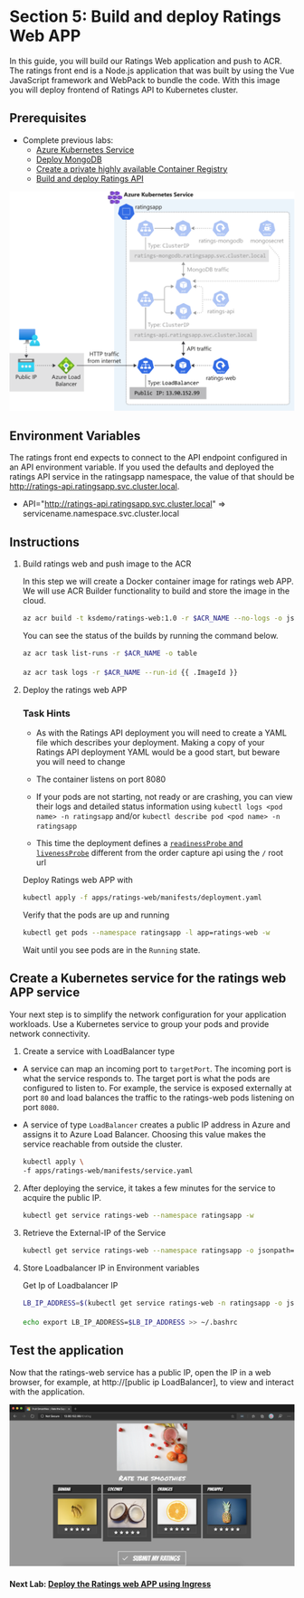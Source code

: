Section 5: Build and deploy Ratings Web APP
==

In this guide, you will build our Ratings Web application and push to ACR. The ratings front end is a Node.js application that was built by using the Vue JavaScript framework and WebPack to bundle the code. With this image you will deploy frontend of Ratings API to Kubernetes cluster. 

## Prerequisites
* Complete previous labs:
    * [Azure Kubernetes Service](../create-aks-cluster/README.md)
    * [Deploy MongoDB](../deploy-mongodb/README.md)
    * [Create a private highly available Container Registry](../azure-container-registry/README.md)
    * [Build and deploy Ratings API](labs/ratings-api/README.md)

![Ratings Web Architecture](/labs/ratings-web/img/ratingsweb-architecture.svg "Ratings Web Architecture")

## Environment Variables
 The ratings front end expects to connect to the API endpoint configured in an API environment variable. If you used the defaults and deployed the ratings API service in the ratingsapp namespace, the value of that should be http://ratings-api.ratingsapp.svc.cluster.local.

* API="http://ratings-api.ratingsapp.svc.cluster.local" => servicename.namespace.svc.cluster.local

## Instructions

1. Build ratings web and push image to the ACR

    In this step we will create a Docker container image for ratings web APP. We will use ACR Builder functionality to build and store the image in the cloud.

    ```bash
    az acr build -t ksdemo/ratings-web:1.0 -r $ACR_NAME --no-logs -o json apps/ratings-web
    ```

    You can see the status of the builds by running the command below.

    ```bash
    az acr task list-runs -r $ACR_NAME -o table

    az acr task logs -r $ACR_NAME --run-id {{ .ImageId }}
    ```

2. Deploy the ratings web APP

    ### Task Hints
    
    * As with the Ratings API deployment you will need to create a YAML file which describes your deployment. Making a copy of your Ratings API deployment YAML would be a good start, but beware you will need to change

    * The container listens on port 8080

    * If your pods are not starting, not ready or are crashing, you can view their logs and detailed status information using `kubectl logs <pod name> -n ratingsapp` and/or `kubectl describe pod <pod name> -n ratingsapp`

    * This time the deployment defines a [`readinessProbe` and `livenessProbe`](https://kubernetes.io/docs/tasks/configure-pod-container/configure-liveness-readiness-startup-probes/) different from the order capture api using the `/` root url

    Deploy Ratings web APP with

    ```bash
    kubectl apply -f apps/ratings-web/manifests/deployment.yaml
    ```
    Verify that the pods are up and running

    ```bash
    kubectl get pods --namespace ratingsapp -l app=ratings-web -w
    ```
    Wait until you see pods are in the `Running` state.

## Create a Kubernetes service for the ratings web APP service

Your next step is to simplify the network configuration for your application workloads. Use a Kubernetes service to group your pods and provide network connectivity.

1. Create a service with LoadBalancer type

* A service can map an incoming port to `targetPort`. The incoming port is what the service responds to. The target port is what the pods are configured to listen to. For example, the service is exposed externally at port `80` and load balances the traffic to the ratings-web pods listening on port `8080`.

* A service of type `LoadBalancer` creates a public IP address in Azure and assigns it to Azure Load Balancer. Choosing this value makes the service reachable from outside the cluster.

    ```bash
    kubectl apply \
    -f apps/ratings-web/manifests/service.yaml
    ```
2. After deploying the service, it takes a few minutes for the service to acquire the public IP.

    ```bash
    kubectl get service ratings-web --namespace ratingsapp -w
    ```
3. Retrieve the External-IP of the Service

    ```bash
    kubectl get service ratings-web --namespace ratingsapp -o jsonpath="{.status.loadBalancer.ingress[*].ip}" -w
    ```

4. Store Loadbalancer IP in Environment variables

    Get Ip of Loadbalancer IP

    ```bash
    LB_IP_ADDRESS=$(kubectl get service ratings-web -n ratingsapp -o jsonpath="{.status.loadBalancer.ingress[*].ip}")

    echo export LB_IP_ADDRESS=$LB_IP_ADDRESS >> ~/.bashrc
    ```

## Test the application
Now that the ratings-web service has a public IP, open the IP in a web browser, for example, at http://[public ip LoadBalancer], to view and interact with the application.

![Ratings Web APP Test](/labs/ratings-web/img/ratings-web-test.png "Ratings Web APP Test")

#### Next Lab: [Deploy the Ratings web APP using Ingress](../ingress/README.md)